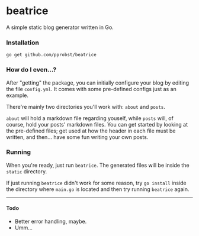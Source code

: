 # beatrice
A simple static blog generator written in Go.

### Installation
```go get github.com/pprobst/beatrice```

### How do I even...?
After "getting" the package, you can initially configure your blog by editing
the file ```config.yml```. It comes with some pre-defined configs just as an
example.

There're mainly two directories you'll work with: ```about``` and ```posts```. 

```about``` will hold a markdown file regarding youself, while ```posts```
will, of course, hold your posts' markdown files. You can get started by
looking at the pre-defined files; get used at how the header in each file must
be written, and then... have some fun writing your own posts.

### Running

When you're ready, just run ```beatrice```. The generated files will be
inside the ```static``` directory. 

If just running ```beatrice``` didn't work for some reason, try ```go install``` 
inside the directory where ```main.go``` is located and then try running
```beatrice``` again.

---

#### Todo
* Better error handling, maybe.
* Umm...

